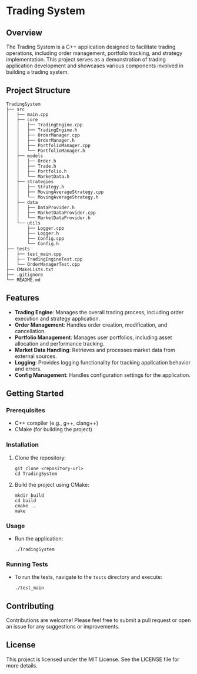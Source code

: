 # Trading System

## Overview
The Trading System is a C++ application designed to facilitate trading operations, including order management, portfolio tracking, and strategy implementation. This project serves as a demonstration of trading application development and showcases various components involved in building a trading system.

## Project Structure
```
TradingSystem
├── src
│   ├── main.cpp
│   ├── core
│   │   ├── TradingEngine.cpp
│   │   ├── TradingEngine.h
│   │   ├── OrderManager.cpp
│   │   ├── OrderManager.h
│   │   ├── PortfolioManager.cpp
│   │   └── PortfolioManager.h
│   ├── models
│   │   ├── Order.h
│   │   ├── Trade.h
│   │   ├── Portfolio.h
│   │   └── MarketData.h
│   ├── strategies
│   │   ├── Strategy.h
│   │   ├── MovingAverageStrategy.cpp
│   │   └── MovingAverageStrategy.h
│   ├── data
│   │   ├── DataProvider.h
│   │   ├── MarketDataProvider.cpp
│   │   └── MarketDataProvider.h
│   └── utils
│       ├── Logger.cpp
│       ├── Logger.h
│       ├── Config.cpp
│       └── Config.h
├── tests
│   ├── test_main.cpp
│   ├── TradingEngineTest.cpp
│   └── OrderManagerTest.cpp
├── CMakeLists.txt
├── .gitignore
└── README.md
```

## Features
- **Trading Engine**: Manages the overall trading process, including order execution and strategy application.
- **Order Management**: Handles order creation, modification, and cancellation.
- **Portfolio Management**: Manages user portfolios, including asset allocation and performance tracking.
- **Market Data Handling**: Retrieves and processes market data from external sources.
- **Logging**: Provides logging functionality for tracking application behavior and errors.
- **Config Management**: Handles configuration settings for the application.

## Getting Started

### Prerequisites
- C++ compiler (e.g., g++, clang++)
- CMake (for building the project)

### Installation
1. Clone the repository:
   ```
   git clone <repository-url>
   cd TradingSystem
   ```

2. Build the project using CMake:
   ```
   mkdir build
   cd build
   cmake ..
   make
   ```

### Usage
- Run the application:
   ```
   ./TradingSystem
   ```

### Running Tests
- To run the tests, navigate to the `tests` directory and execute:
   ```
   ./test_main
   ```

## Contributing
Contributions are welcome! Please feel free to submit a pull request or open an issue for any suggestions or improvements.

## License
This project is licensed under the MIT License. See the LICENSE file for more details.